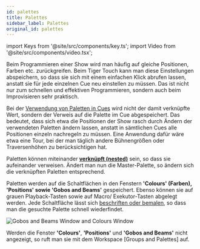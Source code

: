 ```yaml
---
id: palettes
title: Palettes
sidebar_label: Palettes
original_id: palettes
---
```


import Keys from '@site/src/components/key.ts';
import Video from '@site/src/components/video.tsx';

Beim Programmieren einer Show wird man häufig auf gleiche Positionen,
Farben etc. zurückgreifen. Beim Tiger Touch kann man diese
Ein­stellungen abspei­chern, so dass sie sich mit einem einfachen Klick
abrufen lassen, anstatt sie für jede einzelnen Cue neu einstellen zu
müssen. Das ist nicht nur zum schnellen und effektiven Programmieren,
sondern auch beim Improvisieren sehr praktisch.

Bei der [Verwendung von Paletten in Cues](cues/creating-a-cue.md#anlegen-eines-cues) wird nicht der damit verknüpfte
Wert, sondern der Verweis auf die Palette im Cue abgespeichert. Das
bedeutet, dass sich etwa die Positionen der Show rasch durch Ändern der
verwendeten Paletten ändern lassen, anstatt in sämtlichen Cues alle
Positionen einzeln nachregeln zu müssen. Eine Anwendung dafür wäre etwa
eine Tour, bei der man täglich andere Bühnengrößen oder Traversenhöhen
zu berücksichtigen hat.

Paletten können miteinander <strong>[verknüpft (nested)](palettes/creating-palettes.md#nested-palettes----verknüpfte-paletten)</strong> sein, so 
dass sie aufeinander verweisen. Ändert man nun die Master-Palette, 
so ändern sich die verknüpften Paletten entsprechend.

Paletten werden auf die Schaltflächen in den Fenstern **'Colours'
(Farben)<strong>, </strong>'Positions'<strong> sowie </strong>'Gobos and Beams'** gespeichert. 
Ebenso können sie auf grauen Playback-Tasten sowie auf Macro/
Exekutor-Tasten abgelegt werden. Jede Schaltfläche lässt sich 
[beschriften oder bemalen](palettes/creating-palettes.md#paletten-beschriften-und-bemalen), 
so dass man die gesuchte Palette schnell wiederfindet.

![Gobos and Beams Window and Colours Window](/docs/images/Gobos-and-Beams-Window-and-Colours-Window.png)

Werden die Fenster <strong>'Colours'</strong>, <strong>'Positions'</strong> und **'Gobos and 
Beams'** nicht angezeigt, so ruft man sie mit dem Workspace \[Groups 
and Palettes\] auf.